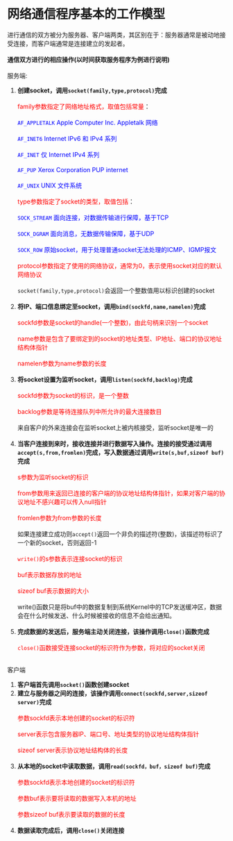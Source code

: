 # 网络通信程序基本的工作模型
进行通信的双方被分为服务器、客户端两类，其区别在于：服务器通常是被动地接受连接，而客户端通常是连接建立的发起者。
<br></br>
**通信双方进行的相应操作(以时间获取服务程序为例进行说明)**<br></br>
服务端:
1. **创建socket，调用`socket(family,type,protocol)`完成**<br></br>
   <font color=#FF000>family参数指定了网络地址格式，取值包括常量</font>：<br></br>
   <font color=blue>`AF_APPLETALK`  Apple Computer Inc. Appletalk 网络</font><br></br>
   <font color=blue>`AF_INET6`  Internet IPv6 和 IPv4 系列</font><br></br>
   <font color=blue>`AF_INET` 仅 Internet IPv4 系列</font><br></br>
   <font color=blue>`AF_PUP` Xerox Corporation PUP internet</font><br></br>
   <font color=blue>`AF_UNIX` UNIX 文件系统</font><br></br>
   <font color=#FF000>type参数指定了socket的类型，取值包括</font>：<br></br>
   <font color=blue>`SOCK_STREAM` 面向连接，对数据传输进行保障，基于TCP</font><br></br>
   <font color=blue>`SOCK_DGRAM` 面向消息，无数据传输保障，基于UDP</font><br></br>
   <font color=blue>`SOCK_ROW` 原始socket，用于处理普通socket无法处理的ICMP、IGMP报文</font><br></br>
   <font color=#FF000>protocol参数指定了使用的网络协议，通常为0，表示使用socket对应的默认网络协议</font>
   <br></br>
   `socket(family,type,protocol)`会返回一个整数值用以标识创建的socket<br></br>
2.  **将IP、端口信息绑定至socket，调用`bind(sockfd,name,namelen)`完成**<br></br>
   <font color=#FF000>sockfd参数是socket的handle(一个整数)，由此句柄来识别一个socket</font><br></br>
   <font color=#FF000>name参数是包含了要绑定到的socket的地址类型、IP地址、端口的协议地址结构体指针</font><br></br>
   <font color=#FF000>namelen参数为name参数的长度</font><br></br>
3. **将socket设置为监听socket，调用`listen(sockfd,backlog)`完成**<br></br>
   <font color=#FF000>sockfd参数为socket的标识，是一个整数</font><br></br>
   <font color=#FF000>backlog参数是等待连接队列中所允许的最大连接数目</font><br></br>
   来自客户的外来连接会在监听socket上被内核接受，监听socket是唯一的<br></br>
4. **当客户连接到来时，接收连接并进行数据写入操作。连接的接受通过调用`accept(s,from,fromlen)`完成，写入数据通过调用`write(s,buf,sizeof buf)`完成**<br></br>
   <font color=#FF000>s参数为监听socket的标识</font><br></br>
   <font color=#FF000>from参数用来返回已连接的客户端的协议地址结构体指针，如果对客户端的协议地址不感兴趣可以传入null指针</font><br></br>
   <font color=#FF000>fromlen参数为from参数的长度</font><br></br>
   如果连接建立成功则`accept()`返回一个非负的描述符(整数)，该描述符标识了一个新的socket，否则返回-1<br></br>
   <font color=#FF000>`write()`的s参数表示连接socket的标识</font><br></br>
   <font color=#FF000>buf表示数据存放的地址</font><br><br>
   <font color=#FF000>sizeof buf表示数据的大小</font><br><br>
   write()函数只是将buf中的数据复制到系统Kernel中的TCP发送缓冲区，数据会在什么时候发送、什么时候被接收的信息不会给出通知。<br></br>
5. **完成数据的发送后，服务端主动关闭连接，该操作调用`close()`函数完成**<br></br>
   <font color=#FF000>`close()`函数接受连接socket的标识符作为参数，将对应的socket关闭</font><br></br>

客户端
1. **客户端首先调用`socket()`函数创建socket**
2. **建立与服务器之间的连接，该操作调用`connect(sockfd,server,sizeof server)`完成**<br></br>
      <font color=#FF000>参数sockfd表示本地创建的socket的标识符</font><br></br>
      <font color=#FF000>server表示包含服务器IP、端口号、地址类型的协议地址结构体指针</font><br></br>
      <font color=#FF000>sizeof server表示协议地址结构体的长度</font><br></br>
3. **从本地的socket中读取数据，调用`read(sockfd，buf，sizeof buf)`完成**<br></br>
   <font color=#FF000>参数sockfd表示本地创建的socket的标识符</font><br></br>
   <font color=#FF000>参数buf表示要将读取的数据写入本机的地址</font><br></br>
   <font color=#FF000>参数sizeof buf表示要读取的数据的长度</font><br></br>
4. **数据读取完成后，调用`close()`关闭连接**
      
   



   
   
